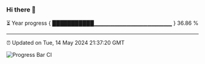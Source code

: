 ### Hi there 👋

⏳ Year progress { ███████████▁▁▁▁▁▁▁▁▁▁▁▁▁▁▁▁▁▁▁ } 36.86 %

---

⏰ Updated on Tue, 14 May 2024 21:37:20 GMT

![Progress Bar CI](https://github.com/IshwaranRudhara/GIT-ACTION/workflows/Progress%20Bar%20CI/badge.svg)
